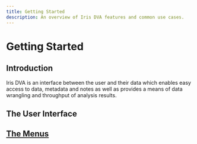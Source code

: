 ```yaml
---
title: Getting Started
description: An overview of Iris DVA features and common use cases.
---
```


# Getting Started

## Introduction

Iris DVA is an interface between the user and their data which enables easy access to data, metadata and notes as well as provides a means of data wrangling and throughput of analysis results.

## The User Interface

## [The Menus](menus.md)


